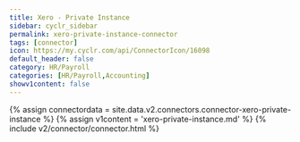 ```yaml
---
title: Xero - Private Instance
sidebar: cyclr_sidebar
permalink: xero-private-instance-connector
tags: [connector]
icon: https://my.cyclr.com/api/ConnectorIcon/16098
default_header: false
category: HR/Payroll
categories: [HR/Payroll,Accounting]
showv1content: false
---
```

{% assign connectordata = site.data.v2.connectors.connector-xero-private-instance %}
{% assign v1content = 'xero-private-instance.md' %}
{% include v2/connector/connector.html %}	